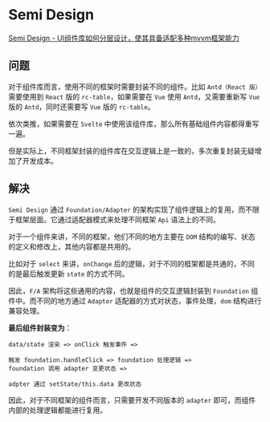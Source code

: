 # Semi Design

[Semi Design - UI组件库如何分层设计，使其具备适配多种mvvm框架能力](https://bytedance.feishu.cn/wiki/wikcnOVYexosCS1Rmvb5qCsWT1f)

## 问题

对于组件库而言，使用不同的框架时需要封装不同的组件。比如 `Antd（React 版）` 需要使用到 `React` 版的 `rc-table`，如果需要在 `Vue` 使用 `Antd`，又需要重新写 `Vue` 版的 `Antd`，同时还需要写 `Vue` 版的 `rc-table`。

依次类推，如果需要在 `Svelte` 中使用该组件库，那么所有基础组件内容都得重写一遍。

但是实际上，不同框架封装的组件库在交互逻辑上是一致的，多次重复封装无疑增加了开发成本。

## 解决

`Semi Design` 通过 `Foundation/Adapter` 的架构实现了组件逻辑上的复用，而不限于框架层面。它通过适配器模式来处理不同框架 `Api` 语法上的不同。

对于一个组件来讲，不同的框架，他们不同的地方主要在 `DOM` 结构的编写、状态的定义和修改上，其他内容都是共用的。

比如对于 `select` 来讲，`onChange` 后的逻辑，对于不同的框架都是共通的，不同的是最后触发更新 `state` 的方式不同。

因此，`F/A` 架构将这些通用的内容，也就是组件的交互逻辑封装到 `Foundation` 组件中。而不同的地方通过 `Adapter` 适配器的方式对状态，事件处理，`dom` 结构进行兼容处理。

**最后组件封装变为**：

```text
data/state 渲染 => onClick 触发事件 => 

触发 foundation.handleClick => foundation 处理逻辑 =>
foundation 调用 adapter 变更状态 => 

adpter 通过 setState/this.data 更改状态

```

因此，对于不同框架的组件而言，只需要开发不同版本的 `adapter` 即可，而组件内部的处理逻辑都能进行复用。
